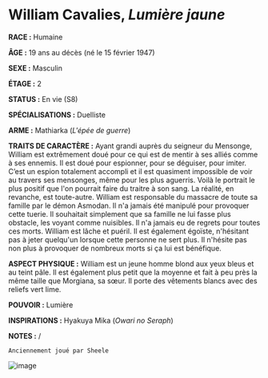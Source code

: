 # William Cavalies, *Lumière jaune*

**RACE :** Humaine

**ÂGE :** 19 ans au décès (né le 15 février 1947)

**SEXE :** Masculin

**ÉTAGE :** 2

**STATUS :** En vie (S8)

**SPÉCIALISATIONS :** Duelliste

**ARME :** Mathiarka (*L'épée de guerre*)

**TRAITS DE CARACTÈRE :** Ayant grandi auprès du seigneur du Mensonge, William est extrêmement doué pour ce qui est de mentir à ses alliés comme à ses ennemis. Il est doué pour espionner, pour se déguiser, pour imiter. C’est un espion totalement accompli et il est quasiment impossible de voir au travers ses mensonges, même pour les plus aguerris. Voilà le portrait le plus positif que l'on pourrait faire du traitre à son sang. La réalité, en revanche, est toute-autre. William est responsable du massacre de toute sa famille par le démon Asmodan. Il n'a jamais été manipulé pour provoquer cette tuerie. Il souhaitait simplement que sa famille ne lui fasse plus obstacle, les voyant comme nuisibles. Il n'a jamais eu de regrets pour toutes ces morts. William est lâche et puéril. Il est également égoïste, n'hésitant pas à jeter quelqu'un lorsque cette personne ne sert plus. Il n'hésite pas non plus à provoquer de nombreux morts si ça lui est bénéfique.

**ASPECT PHYSIQUE :** William est un jeune homme blond aux yeux bleus et au teint pâle. Il est également plus petit que la moyenne et fait à peu près la même taille que Morgiana, sa sœur. Il porte des vêtements blancs avec des reliefs vert lime.

**POUVOIR :** Lumière

**INSPIRATIONS :** Hyakuya Mika (*Owari no Seraph*)

**NOTES :** /

`Anciennement joué par Sheele`

![image](https://enyxia.alkanife.fr/images/characters/william.png)

